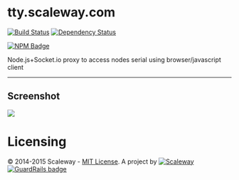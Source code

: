 # tty.scaleway.com

[![Build Status](https://travis-ci.org/scaleway/tty.scaleway.com.svg?branch=master)](https://travis-ci.org/scaleway/tty.scaleway.com)
[![Dependency Status](https://david-dm.org/scaleway/tty.scaleway.com.png?theme=shields.io)](https://david-dm.org/node-gitlab/node-gitlab)

[![NPM Badge](https://nodei.co/npm/tty.scaleway.com.png)](https://npmjs.org/package/gitlab)


Node.js+Socket.io proxy to access nodes serial using browser/javascript client

---

## Screenshot

![](https://raw.githubusercontent.com/scaleway/tty.scaleway.com/master/assets/screenshot.png)

# Licensing

© 2014-2015 Scaleway - [MIT License](https://github.com/scaleway/tty.scaleway.com/blob/master/LICENSE).
A project by [![Scaleway](https://avatars1.githubusercontent.com/u/5185491?v=3&s=42)](https://www.scaleway.com/) [![GuardRails badge](https://badges.production.guardrails.io/moul/tty.scaleway.com.svg)](https://www.guardrails.io)
